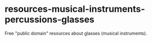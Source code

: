 # resources-musical-instruments-percussions-glasses
Free "public domain" resources about glasses (musical instruments).
